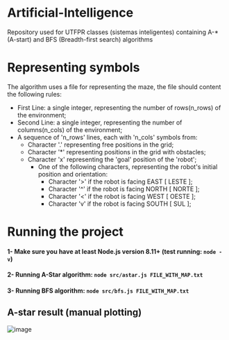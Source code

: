 # Artificial-Intelligence

Repository used for UTFPR classes (sistemas inteligentes) containing A-\* (A-start) and BFS (Breadth-first search) algorithms

# Representing symbols

The algorithm uses a file for representing the maze, the file should content the following rules:

- First Line: a single integer, representing the number of rows(n_rows) of the environment;
- Second Line: a single integer, representing the number of columns(n_cols) of the environment;
- A sequence of 'n_rows' lines, each with 'n_cols' symbols from:
  - Character '.' representing free positions in the grid;
  - Character '\*' representing positions in the grid with obstacles;
  - Character 'x' representing the 'goal' position of the 'robot';
    - One of the following characters, representing the robot's initial position and orientation:
      - Character '>' if the robot is facing EAST [ LESTE ];
      - Character '^' if the robot is facing NORTH [ NORTE ];
      - Character '<' if the robot is facing WEST [ OESTE ];
      - Character 'v' if the robot is facing SOUTH [ SUL ];

# Running the project

#### 1- Make sure you have at least Node.js version 8.11+ (test running: `node -v`)

#### 2- Running A-Star algorithm: `node src/astar.js FILE_WITH_MAP.txt`

#### 3- Running BFS algorithm: `node src/bfs.js FILE_WITH_MAP.txt`

## A-star result (manual plotting)

![image](https://user-images.githubusercontent.com/13686332/64506734-fd75a980-d2ae-11e9-8c8b-c66e6fc62c38.png)
